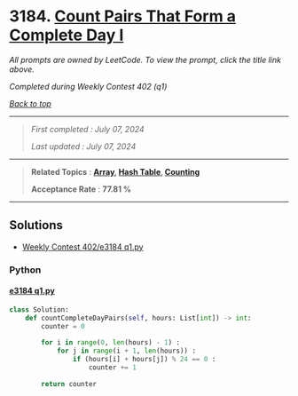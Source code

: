 # 3184. [Count Pairs That Form a Complete Day I](<https://leetcode.com/problems/count-pairs-that-form-a-complete-day-i>)

*All prompts are owned by LeetCode. To view the prompt, click the title link above.*

*Completed during Weekly Contest 402 (q1)*

*[Back to top](<../README.md>)*

------

> *First completed : July 07, 2024*
>
> *Last updated : July 07, 2024*

------

> **Related Topics** : **[Array](<by_topic/Array.md>), [Hash Table](<by_topic/Hash Table.md>), [Counting](<by_topic/Counting.md>)**
>
> **Acceptance Rate** : **77.81 %**

------

## Solutions

- [Weekly Contest 402/e3184 q1.py](<../my-submissions/Weekly Contest 402/e3184 q1.py>)
### Python
#### [e3184 q1.py](<../my-submissions/Weekly Contest 402/e3184 q1.py>)
```Python
class Solution:
    def countCompleteDayPairs(self, hours: List[int]) -> int:
        counter = 0
        
        for i in range(0, len(hours) - 1) :
            for j in range(i + 1, len(hours)) :
                if (hours[i] + hours[j]) % 24 == 0 :
                    counter += 1
                    
        return counter
```

